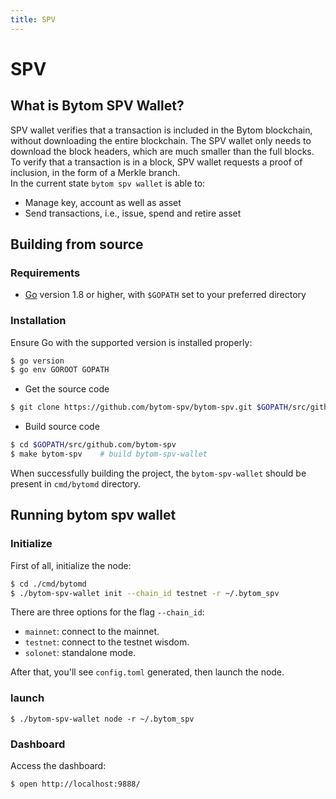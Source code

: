 ```yaml
---
title: SPV
---
```


# SPV

<a name="612854f8"></a>
## What is Bytom SPV Wallet?
SPV wallet verifies that a transaction is included in the Bytom blockchain, without downloading the entire blockchain. The SPV wallet only needs to download the block headers, which are much smaller than the full blocks. To verify that a transaction is in a block, SPV wallet requests a proof of inclusion, in the form of a Merkle branch.<br />In the current state `bytom spv wallet` is able to:
* Manage key, account as well as asset
* Send transactions, i.e., issue, spend and retire asset
<a name="b3abf203"></a>
## [](https://github.com/Bytom/bytom-spv#building-from-source)Building from source
<a name="Requirements"></a>
### [](https://github.com/Bytom/bytom-spv#requirements)Requirements
* [Go](https://golang.org/doc/install) version 1.8 or higher, with `$GOPATH` set to your preferred directory
<a name="Installation"></a>
### [](https://github.com/Bytom/bytom-spv#installation)Installation
Ensure Go with the supported version is installed properly:<br />
```bash
$ go version
$ go env GOROOT GOPATH
```

* Get the source code


```bash
$ git clone https://github.com/bytom-spv/bytom-spv.git $GOPATH/src/github.com/bytom-spv
```

* Build source code


```bash
$ cd $GOPATH/src/github.com/bytom-spv
$ make bytom-spv    # build bytom-spv-wallet
```

When successfully building the project, the `bytom-spv-wallet` should be present in `cmd/bytomd` directory.
<a name="223493e6"></a>
## [](https://github.com/Bytom/bytom-spv#running-bytom-spv-wallet)Running bytom spv wallet
<a name="Initialize"></a>
### [](https://github.com/Bytom/bytom-spv#initialize)Initialize
First of all, initialize the node:<br />
```bash
$ cd ./cmd/bytomd
$ ./bytom-spv-wallet init --chain_id testnet -r ~/.bytom_spv
```

There are three options for the flag `--chain_id`:
* `mainnet`: connect to the mainnet.
* `testnet`: connect to the testnet wisdom.
* `solonet`: standalone mode.

After that, you'll see `config.toml` generated, then launch the node.
<a name="launch"></a>
### [](https://github.com/Bytom/bytom-spv#launch)launch

```
$ ./bytom-spv-wallet node -r ~/.bytom_spv
```

<a name="Dashboard"></a>
### [](https://github.com/Bytom/bytom-spv#dashboard)Dashboard
Access the dashboard:
```
$ open http://localhost:9888/
```

